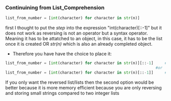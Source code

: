 ### Continuining from List_Comprehension
```Python
list_from_number = [int(character) for character in str(n)]
```
first I thought to put the *step* into the expression "int(character)[::-1]" but it does not work as reversing is not an operator but a syntax operator.
Meaning it has to be attatched to an object, in this case, it has to be the list once it is created OR *str(n)* which is also an already completed object.
* Therefore you have have the choice to place it:
```Python
list_from_number = [int(character) for character in str(n)][::-1]     #here
                                                                  #or
list_from_number = [int(character) for character in str(n)[::-1]]     #here
```

If you only want the reversed list/lists then the second option would be better because it is more memory efficient 
because you are only reversing and storing small strings compared to two integer lists
